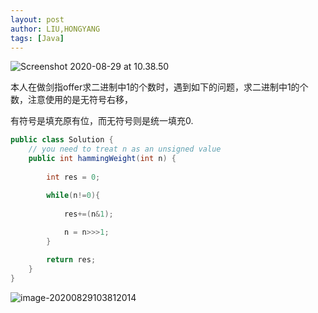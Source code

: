 ```yaml
---
layout: post
author: LIU,HONGYANG
tags: [Java]
---
```




![Screenshot 2020-08-29 at 10.38.50](https://tva1.sinaimg.cn/large/007S8ZIlgy1gi7hh523o7j30ia0ocdhs.jpg)

本人在做剑指offer求二进制中1的个数时，遇到如下的问题，求二进制中1的个数，注意使用的是无符号右移，

有符号是填充原有位，而无符号则是统一填充0.

```java
public class Solution {
    // you need to treat n as an unsigned value
    public int hammingWeight(int n) {
        
        int res = 0;

        while(n!=0){
            
            res+=(n&1);
            
            n = n>>>1;
        }

        return res;
    }
}
```







![image-20200829103812014](https://tva1.sinaimg.cn/large/007S8ZIlgy1gi7hhq7o0hj31620t6jws.jpg)









